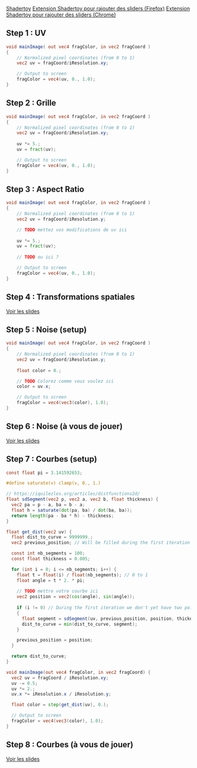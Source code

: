 [Shadertoy](https://www.shadertoy.com/)
[Extension Shadertoy pour rajouter des sliders (Firefox)](https://addons.mozilla.org/en-US/firefox/addon/shadertoy-unofficial-plugin/)
[Extension Shadertoy pour rajouter des sliders (Chrome)](https://chromewebstore.google.com/detail/shadertoy-unofficial-plug/ohicbclhdmkhoabobgppffepcopomhgl?hl=en)

## Step 1 : UV

```glsl
void mainImage( out vec4 fragColor, in vec2 fragCoord )
{
    // Normalized pixel coordinates (from 0 to 1)
    vec2 uv = fragCoord/iResolution.xy;

    // Output to screen
    fragColor = vec4(uv, 0., 1.0);
}
```

## Step 2 : Grille

```glsl
void mainImage( out vec4 fragColor, in vec2 fragCoord )
{
    // Normalized pixel coordinates (from 0 to 1)
    vec2 uv = fragCoord/iResolution.xy;
    
    uv *= 5.;
    uv = fract(uv);

    // Output to screen
    fragColor = vec4(uv, 0., 1.0);
}
```

## Step 3 : Aspect Ratio

```glsl
void mainImage( out vec4 fragColor, in vec2 fragCoord )
{
    // Normalized pixel coordinates (from 0 to 1)
    vec2 uv = fragCoord/iResolution.y;

    // TODO mettez vos modifications de uv ici
    
    uv *= 5.;
    uv = fract(uv);
    
    // TODO ou ici ?

    // Output to screen
    fragColor = vec4(uv, 0., 1.0);
}
```

## Step 4 : Transformations spatiales

[Voir les slides](https://julesfouchy.github.io/Faire-de-l-art-avec-des-maths/#/5/0/0)

## Step 5 : Noise (setup)

```glsl
void mainImage( out vec4 fragColor, in vec2 fragCoord )
{
    // Normalized pixel coordinates (from 0 to 1)
    vec2 uv = fragCoord/iResolution.y;
    
    float color = 0.;

    // TODO Colorez comme vous voulez ici
    color = uv.x;

    // Output to screen
    fragColor = vec4(vec3(color), 1.0);
}
```

## Step 6 : Noise (à vous de jouer)

[Voir les slides](https://julesfouchy.github.io/Faire-de-l-art-avec-des-maths/#/14/0/0)

## Step 7 : Courbes (setup)

```glsl
const float pi = 3.141592653;

#define saturate(v) clamp(v, 0., 1.)

// https://iquilezles.org/articles/distfunctions2d/
float sdSegment(vec2 p, vec2 a, vec2 b, float thickness) {
  vec2 pa = p - a, ba = b - a;
  float h = saturate(dot(pa, ba) / dot(ba, ba));
  return length(pa - ba * h) - thickness;
}

float get_dist(vec2 uv) {
  float dist_to_curve = 9999999.;
  vec2 previous_position; // Will be filled during the first iteration of the loop

  const int nb_segments = 100;
  const float thickness = 0.005;

  for (int i = 0; i <= nb_segments; i++) {
    float t = float(i) / float(nb_segments); // 0 to 1
    float angle = t * 2. * pi;
    
    // TODO mettre votre courbe ici
    vec2 position = vec2(cos(angle), sin(angle));
    
    if (i != 0) // During the first iteration we don't yet have two points to draw a segment between
    {
      float segment = sdSegment(uv, previous_position, position, thickness);
      dist_to_curve = min(dist_to_curve, segment);
    }

    previous_position = position;
  }

  return dist_to_curve;
}

void mainImage(out vec4 fragColor, in vec2 fragCoord) {
  vec2 uv = fragCoord / iResolution.xy;
  uv -= 0.5;
  uv *= 2.;
  uv.x *= iResolution.x / iResolution.y;

  float color = step(get_dist(uv), 0.);

  // Output to screen
  fragColor = vec4(vec3(color), 1.0);
}
```

## Step 8 : Courbes (à vous de jouer)

[Voir les slides](https://julesfouchy.github.io/Faire-de-l-art-avec-des-maths/#/23/0/0)